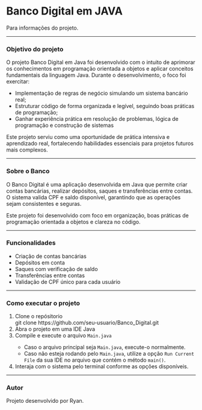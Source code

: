 <h1>Banco Digital em JAVA</h1>
Para informações do projeto.
<hr>
<h3>Objetivo do projeto</h3>
O projeto Banco Digital em Java foi desenvolvido com o intuito de aprimorar os conhecimentos em programação orientada a objetos e aplicar conceitos fundamentais da linguagem Java.
Durante o desenvolvimento, o foco foi exercitar:
<ul>
  <li>Implementação de regras de negócio simulando um sistema bancário real;</li>
  <li>Estruturar código de forma organizada e legível, seguindo boas práticas de programação;</li>
  <li>Ganhar experiência prática em resolução de problemas, lógica de programação e construção de sistemas</li>
</ul>
Este projeto serviu como uma oportunidade de prática intensiva e aprendizado real, fortalecendo habilidades essenciais para projetos futuros mais complexos.
<hr>
<p>
<h3>Sobre o Banco</h3>
O Banco Digital é uma aplicação desenvolvida em Java que permite criar contas bancárias, realizar depósitos, saques e transferências entre contas.
O sistema valida CPF e saldo disponível, garantindo que as operações sejam consistentes e seguras.
  
Este projeto foi desenvolvido com foco em organização, boas práticas de programação orientada a objetos e clareza no código.
</p>
<p>
  <hr>
  <h3>Funcionalidades</h3>
  <ul>
    <li>Criação de contas bancárias</li>
    <li>Depósitos em conta</li>
    <li>Saques com verificação de saldo</li>
    <li>Transferências entre contas</li>
    <li>Validação de CPF único para cada usuário</li>
  </ul>
</p>
<hr>
<h3>Como executar o projeto</h3>
<ol>
<li>Clone o repósitorio</li>
  git clone https://github.com/seu-usuario/Banco_Digital.git
<li>Abra o projeto em uma IDE Java</li>
<li>Compile e execute o arquivo <code>Main.java</code></li>
  <ul>
    <li>Caso o arquivo principal seja <code>Main.java</code>, execute-o normalmente.</li>
    <li>Caso não esteja rodando pelo <code>Main.java</code>, utilize a opção <code>Run Current File</code> da sua IDE no arquivo que contém o método <code>main()</code>.</li>
  </ul>
<li>Interaja com o sistema pelo terminal conforme as opções disponíveis.</li>
</ol>
<hr>
<h3>Autor</h3>
Projeto desenvolvido por Ryan.
